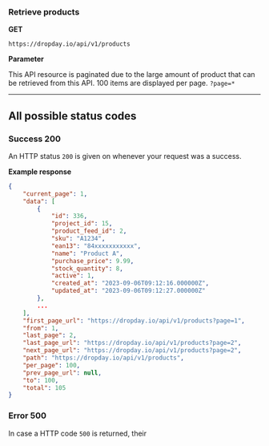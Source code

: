 ### Retrieve products

**GET**

```
https://dropday.io/api/v1/products
```

**Parameter**

This API resource is paginated due to the large amount of product that can be retrieved from this API. 100 items are displayed per page.
`?page=*`

---

## All possible status codes


### Success 200

An HTTP status `200` is given on  whenever your request was a success.


**Example response**

```json
{
    "current_page": 1,
    "data": [
        {
            "id": 336,
            "project_id": 15,
            "product_feed_id": 2,
            "sku": "A1234",
            "ean13": "84xxxxxxxxxxx",
            "name": "Product A",
            "purchase_price": 9.99,
            "stock_quantity": 8,
            "active": 1,
            "created_at": "2023-09-06T09:12:16.000000Z",
            "updated_at": "2023-09-06T09:12:27.000000Z"
        },
        ...
    ],
    "first_page_url": "https://dropday.io/api/v1/products?page=1",
    "from": 1,
    "last_page": 2,
    "last_page_url": "https://dropday.io/api/v1/products?page=2",
    "next_page_url": "https://dropday.io/api/v1/products?page=2",
    "path": "https://dropday.io/api/v1/products",
    "per_page": 100,
    "prev_page_url": null,
    "to": 100,
    "total": 105
}
```

### Error 500

In case a HTTP code `500` is returned, their 

